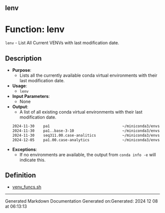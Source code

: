 ## lenv
# Function: lenv
`lenv` - List All Current VENVs with last modification date.
## Description
- **Purpose**: 
  - Lists all the currently available conda virtual environments with their last modification date.
- **Usage**: 
  - `lenv`
- **Input Parameters**: 
  - None
- **Output**: 
  - A list of all existing conda virtual environments with their last modification date.
  ```bash
  2024-11-30    pa1                                 ~/miniconda3/envs/pa1
  2024-11-30    pa1..base-3-10                      ~/miniconda3/envs/pa1..base-3-10
  2024-11-30    seq311.00.case-analitics            ~/miniconda3/envs/seq311.00.case-analitics
  2024-12-05    pa1.00.case-analytics               ~/miniconda3/envs/pa1.00.case-analytics
  ```
- **Exceptions**: 
  - If no environments are available, the output from `conda info -e` will indicate this.
## Definition
* [venv_funcs.sh](/docs/shdoc/bin/shinclude/venv_funcs_sh.md)

---
Generated Markdown Documentation
Generated on:Generated: 2024 12 08 at 06:13:13
